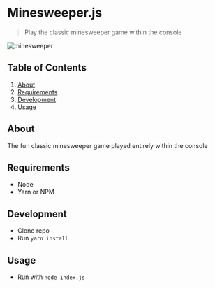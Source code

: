 # Minesweeper.js

> Play the classic minesweeper game within the console

![minesweeper](https://user-images.githubusercontent.com/14797743/27713320-02ef5c04-5ce0-11e7-91dd-919225cf0c05.gif)

## Table of Contents
1. [About](#about)
1. [Requirements](#requirements)
1. [Development](#development)
1. [Usage](#usage)

## About

The fun classic minesweeper game played entirely within the console

## Requirements
- Node
- Yarn or NPM

## Development
- Clone repo
- Run `yarn install`

## Usage
- Run with `node index.js`

